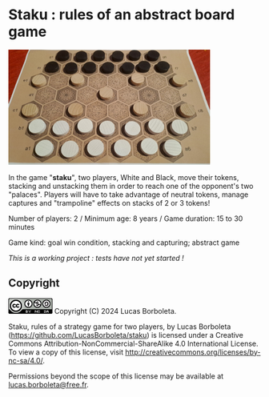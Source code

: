 # Staku : rules of an abstract board game

<img src="./pictures/staku-2024-1207-1544.jpg" width="80%;" />

In the game "**staku**", two players, White and Black, move their tokens, stacking and unstacking them in order to reach one of the opponent's two "palaces". Players will have to take advantage of neutral tokens, manage captures and "trampoline" effects on stacks of 2 or 3 tokens!

Number of players: 2 / Minimum age: 8 years / Game duration: 15 to 30 minutes

Game kind: goal win condition, stacking and capturing; abstract game

*This is a working project  : tests have not yet started !*


## Copyright

[![Creative Commons License](./pictures/CC-BY-NC-SA.png)](http://creativecommons.org/licenses/by-nc-sa/4.0/) Copyright (C) 2024 Lucas Borboleta.

Staku, rules of a strategy game for two players, by Lucas Borboleta (https://github.com/LucasBorboleta/staku) is licensed under a Creative Commons Attribution-NonCommercial-ShareAlike 4.0 International License. To view a copy of this license, visit http://creativecommons.org/licenses/by-nc-sa/4.0/.

Permissions beyond the scope of this license may be available at [lucas.borboleta@free.fr](mailto:lucas.borboleta@free.fr).
